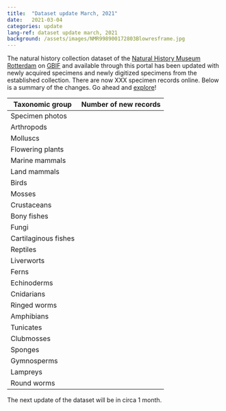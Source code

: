 ```yaml
---
title:  "Dataset update March, 2021"
date:   2021-03-04
categories: update
lang-ref: dataset update march, 2021
background: /assets/images/NMR998900172803Blowresframe.jpg
---
```


The natural history collection dataset of the [Natural History Museum Rotterdam](https://www.hetnatuurhistorisch.nl/en) on [GBIF](https://www.gbif.org/) and available through this portal has been updated with newly acquired specimens and newly digitized specimens from the established collection. There are now XXX specimen records online. Below is a summary of the changes. Go ahead and [explore](https://hp-nhm-rotterdam.gbif-staging.org/data)!

Taxonomic group | Number of new records
---------- | ----------  
Specimen photos | 
Arthropods | 
Molluscs | 
Flowering plants | 
Marine mammals | 
Land mammals | 
Birds | 
Mosses | 
Crustaceans | 
Bony fishes | 
Fungi | 
Cartilaginous fishes | 
Reptiles | 
Liverworts | 
Ferns | 
Echinoderms | 
Cnidarians | 
Ringed worms | 
Amphibians | 
Tunicates | 
Clubmosses | 
Sponges | 
Gymnosperms | 
Lampreys | 
Round worms | 

The next update of the dataset will be in circa 1 month.
